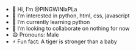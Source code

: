 - 👋 Hi, I’m @PINGWINIxPLa
- 👀 I’m interested in python, html, css, javascript
- 🌱 I’m currently learning python
- 💞️ I’m looking to collaborate on nothing for now
- 😄 Pronouns: Male
- ⚡ Fun fact: A tiger is stronger than a baby
